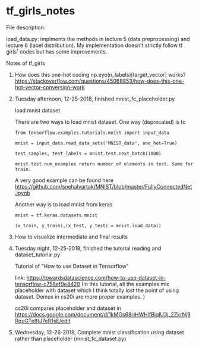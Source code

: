 # tf_girls_notes

File description:

load_data.py: implments the methods in lecture 5 (data preprocessing) and lecture 6 (label distribution). My implementation doesn't strictly follow tf girls' codes but has some improvements.

Notes of tf_girls

1. How does this one-hot coding np.eye(n_labels)[target_vector] works?
https://stackoverflow.com/questions/45068853/how-does-this-one-hot-vector-conversion-work

2. Tuesday afternoon, 12-25-2018, finished mnist_fc_placeholder.py 

    load mnist dataset 

    There are two ways to load mnist dataset. One way (deprecated) is to 

       from tensorflow.examples.tutorials.mnist import input_data
 
       mnist = input_data.read_data_sets('MNIST_data', one_hot=True)
 
       test_samples, test_labels = mnist.test.next_batch(1000)
       
       mnist.test.num_examples return number of elements in test. Same for train.
       
    A very good example can be found here https://github.com/snehalvartak/MNIST/blob/master/FullyConnectedNet.ipynb
 
    Another way is to load mnist from keras
 
       mnist = tf.keras.datasets.mnist
  
       (x_train, y_train),(x_test, y_test) = mnist.load_data()
 
 3. How to visualize intermediate and final results 
 
 4. Tuesday night, 12-25-2018, finished the tutorial reading and dataset_tutorial.py
 
    Tutorial of "How to use Dataset in Tensorflow"
 
    link: https://towardsdatascience.com/how-to-use-dataset-in-tensorflow-c758ef9e4428 (In this tutorial, all the examples mix    placeholder with dataset which I think totally lost the point of using dataset. Demos in cs20i are more proper examples. )
    
    cs20i compares placeholder and dataset in https://docs.google.com/document/d/1kMGs68rIHWHifBiqlU3j_2ZkrNj9RquGTe8tJ7eR1sE/edit
    
 5. Wednesday, 12-26-2018, Complete mnist classification using dataset rather than placeholder (mnist_fc_dataset.py)
